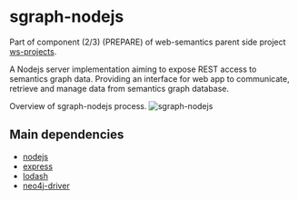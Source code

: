 # sgraph-nodejs

Part of component (2/3) (PREPARE) of web-semantics parent side project [ws-projects](https://github.com/jiefenn8/ws-projects).


A Nodejs server implementation aiming to expose REST access to semantics graph data. Providing an interface for web app to communicate, retrieve and manage data from semantics graph database.

Overview of sgraph-nodejs process.
![sgraph-nodejs](https://user-images.githubusercontent.com/42923689/53313183-1626ff00-391d-11e9-8caf-991267f8d8e8.png)

## Main dependencies

* [nodejs](https://github.com/nodejs/node) 
* [express](https://github.com/expressjs/express)
* [lodash](https://github.com/lodash/lodash)
* [neo4j-driver](https://github.com/neo4j/neo4j-javascript-driver)
